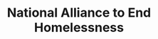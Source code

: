 ---
blog: https://endhomelessness.org/blog
facebook: http://facebook.com/naehomelessness
logohandle: endhomelessness
sort: endhomelessness
title: National Alliance to End Homelessness
twitter: https://x.com/naehomelessness
website: https://endhomelessness.org/
youtube: https://youtube.com/channel/UCN53idxWoDulLwZsVr272xg
---